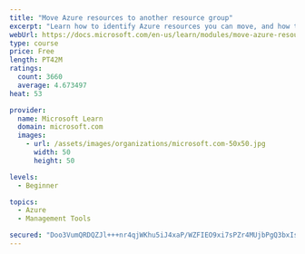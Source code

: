 ```yaml
---
title: "Move Azure resources to another resource group"
excerpt: "Learn how to identify Azure resources you can move, and how to move them to a new resource group."
webUrl: https://docs.microsoft.com/en-us/learn/modules/move-azure-resources-another-resource-group/
type: course
price: Free
length: PT42M
ratings:
  count: 3660
  average: 4.673497
heat: 53

provider:
  name: Microsoft Learn
  domain: microsoft.com
  images:
    - url: /assets/images/organizations/microsoft.com-50x50.jpg
      width: 50
      height: 50

levels:
  - Beginner

topics:
  - Azure
  - Management Tools

secured: "Doo3VumQRDQZJl+++nr4qjWKhu5iJ4xaP/WZFIEO9xi7sPZr4MUjbPgQ3bxIs7cJvoRuNRHMhPkGN5ex2+BgiFFdt80J4lt+UzApH6S3hFtxoHhBpDgQkn2JQDKD+DWAokKWzNX515NxObz1uQukVWamAElbh1zNiZd1WZHhEFGGAne2hKQdy9UD6tcgWhYuNiNiLQshy59cE8gnsRU01x++P4sp374c74SgdXjAMtDvfr4y9QZ30pIUysKFQ5ioWTF/jMJvMjzt3owriEGbgJNzXR5OfBlOfoElDS/HU6lf8I4r9vECgFHx/f+8dVq81vUAQpyDCod9Ksrg7YiNScYl5Ml/n3RAAMS0U5c8Sv7lAM6RGBCHczRLO1vljtfEQe7A04KyFdq5T6GVUuSMfUB0N3LvOQXop1kfruRd82Y=;19rvXvqquUZ/tmUTUXGObg=="
---
```


